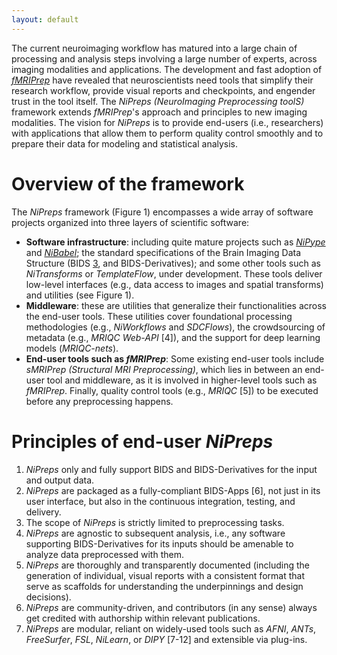 ```yaml
---
layout: default
---
```


The current neuroimaging workflow has matured into a large chain of processing and analysis steps involving a large number of experts, across imaging modalities and applications.
The development and fast adoption of [_fMRIPrep_][1] have revealed that neuroscientists need tools that simplify their research workflow, provide visual reports and checkpoints, and engender trust in the tool itself.
The _NiPreps (NeuroImaging Preprocessing toolS)_ framework extends _fMRIPrep_'s approach and principles to new imaging modalities.
The vision for _NiPreps_ is to provide end-users (i.e., researchers) with applications that allow them to perform quality control smoothly and to prepare their data for modeling and statistical analysis.


# Overview of the framework

The _NiPreps_ framework (Figure 1) encompasses a wide array of software projects organized into three layers of scientific software:

  * **Software infrastructure**: including quite mature projects such as [_NiPype_][2] and [_NiBabel_][3]; the standard specifications of the Brain Imaging Data Structure (BIDS [3], and BIDS-Derivatives); and some other tools such as _NiTransforms_ or _TemplateFlow_, under development.
    These tools deliver low-level interfaces (e.g., data access to images and spatial transforms) and utilities (see Figure 1).
  * **Middleware**: these are utilities that generalize their functionalities across the end-user tools.
    These utilities cover foundational processing methodologies (e.g., _NiWorkflows_ and _SDCFlows_), the crowdsourcing of metadata (e.g., _MRIQC Web-API_ [4]), and the support for deep learning models (_MRIQC-nets_).
  * **End-user tools such as _fMRIPrep_**: Some existing end-user tools include _sMRIPrep (Structural MRI Preprocessing)_, which lies in between an end-user tool and middleware, as it is involved in higher-level tools such as _fMRIPrep_. Finally, quality control tools (e.g., _MRIQC_ [5]) to be executed before any preprocessing happens.

<!-- ![Branching](https://guides.github.com/activities/hello-world/branching.png) -->

# Principles of end-user _NiPreps_

  1. _NiPreps_ only and fully support BIDS and BIDS-Derivatives for the input and output data.
  1. _NiPreps_ are packaged as a fully-compliant BIDS-Apps [6], not just in its user interface, but also in the continuous integration, testing, and delivery.
  1. The scope of _NiPreps_ is strictly limited to preprocessing tasks.
  1. _NiPreps_ are agnostic to subsequent analysis, i.e., any software supporting BIDS-Derivatives for its inputs should be amenable to analyze data preprocessed with them.
  1. _NiPreps_ are thoroughly and transparently documented (including the generation of individual, visual reports with a consistent format that serve as scaffolds for understanding the underpinnings and design decisions).
  1. _NiPreps_ are community-driven, and contributors (in any sense) always get credited with authorship within relevant publications.
  1. _NiPreps_ are modular, reliant on widely-used tools such as _AFNI_, _ANTs_, _FreeSurfer_, _FSL_, _NiLearn_, or _DIPY_ [7-12] and extensible via plug-ins.


[1]: http://fmriprep.org/ "fMRIPrep documentation"
[2]: https://nipype.readthedocs.io/ "NiPype documentation"
[3]: https://nibabel.readthedocs.io/ "NiBabel documentation"
